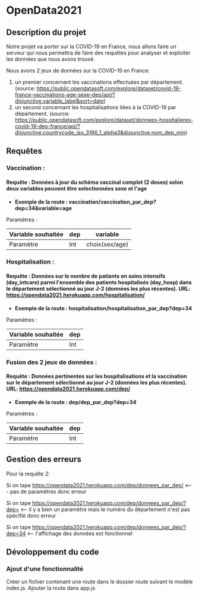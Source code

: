 # OpenData2021

## Description du projet 
Notre projet va porter sur la COVID-19 en France, nous allons faire un serveur qui nous permettra de faire des requêtes pour analyser et exploiter les données que nous avons trouvé.

Nous avons 2 jeux de données sur la COVID-19 en France:
1. un premier concernant les vaccinations effectuées par département. (source: https://public.opendatasoft.com/explore/dataset/covid-19-france-vaccinations-age-sexe-dep/api/?disjunctive.variable_label&sort=date)
2. un second concernant les hospitalisations liées à la COVID-19 par département. (source: https://public.opendatasoft.com/explore/dataset/donnees-hospitalieres-covid-19-dep-france/api/?disjunctive.countrycode_iso_3166_1_alpha3&disjunctive.nom_dep_min)

## Requêtes

### Vaccination :

#### Requête : Données à jour du schéma vaccinal complet (2 doses) selon deux variables peuvent être selectionnées sexe et l'age

- **Exemple de la route : vaccination/vaccination_par_dep?dep=34&variable=age**

Paramètres : 

| Variable souhaitée | dep | variable  |
| ------- | --- | --- |
| Paramètre | Int | choix(sex/age) |



### Hospitalisation :

#### Requête : Données sur le nombre de patients en soins intensifs (day_intcare) parmi l'ensemble des patients hospitalisés (day_hosp) dans le département sélectionné au jour J-2 (données les plus récentes). URL: https://opendata2021.herokuapp.com/hospitalisation/

- **Exemple de la route : hospitalisation/hospitalisation_par_dep?dep=34**

Paramètres : 

| Variable souhaitée | dep
| ------- | ---
| Paramètre | Int


### Fusion des 2 jeux de données :

#### Requête : Données pertinentes sur les hospitalisations et la vaccination sur le département sélectionné au jour J-2 (données les plus récentes). URL: https://opendata2021.herokuapp.com/dep/

- **Exemple de la route : dep/dep_par_dep?dep=34**

Paramètres : 

| Variable souhaitée | dep
| ------- | ---
| Paramètre | Int


## Gestion des erreurs
Pour la requête 2: 

Si on tape https://opendata2021.herokuapp.com/dep/donnees_par_dep/ <--- pas de paramètres donc erreur

Si on tape https://opendata2021.herokuapp.com/dep/donnees_par_dep/?dep=  <-- il y a bien un paramètre mais le numéro du département n'est pas spécifié donc erreur

Si on tape https://opendata2021.herokuapp.com/dep/donnees_par_dep/?dep=34 <-- l'affichage des données est fonctionnel

## Dévoloppement du code
### Ajout d'une fonctionnalité
Créer un fichier contenant une route dans le dossier route suivant le modèle index.js.
Ajouter la route dans app.js
